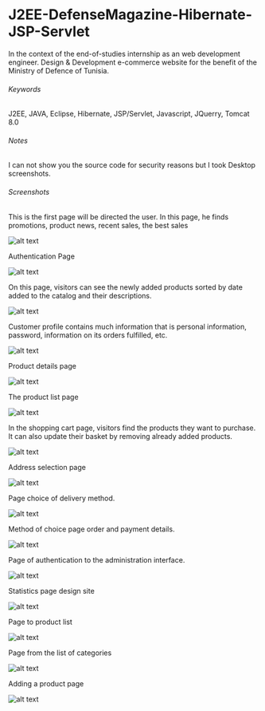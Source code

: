 J2EE-DefenseMagazine-Hibernate-JSP-Servlet
==========================================

In the context of the end-of-studies internship as an web development engineer. Design &amp; Development e-commerce website for the benefit of the Ministry of Defence of Tunisia.

###### Keywords
J2EE, JAVA, Eclipse, Hibernate, JSP/Servlet, Javascript, JQuerry, Tomcat 8.0

###### Notes
I can not show you the source code for security reasons but I took Desktop screenshots.

###### Screenshots

This is the first page will be directed the user. In this page, he finds promotions, product news, recent sales, the best sales

![alt text](https://github.com/Kingsousse/J2EE-DefenseMagazine-Hibernate-JSP-Servlet/blob/master/screenshoot/capt1.jpg "screen 1")

Authentication Page

![alt text](https://github.com/Kingsousse/J2EE-DefenseMagazine-Hibernate-JSP-Servlet/blob/master/screenshoot/capt2.jpg "screen 2")

On this page, visitors can see the newly added products sorted by date added to the catalog and their descriptions.

![alt text](https://github.com/Kingsousse/J2EE-DefenseMagazine-Hibernate-JSP-Servlet/blob/master/screenshoot/capt3.jpg "screen 3")

Customer profile contains much information that is personal information, password, information on its orders fulfilled, etc.

![alt text](https://github.com/Kingsousse/J2EE-DefenseMagazine-Hibernate-JSP-Servlet/blob/master/screenshoot/capt4.jpg "screen 4")

Product details page

![alt text](https://github.com/Kingsousse/J2EE-DefenseMagazine-Hibernate-JSP-Servlet/blob/master/screenshoot/capt5.jpg "screen 5")

The product list page

![alt text](https://github.com/Kingsousse/J2EE-DefenseMagazine-Hibernate-JSP-Servlet/blob/master/screenshoot/capt15.jpg "screen 6")

In the shopping cart page, visitors find the products they want to purchase. It can also update their basket by removing already added products.

![alt text](https://github.com/Kingsousse/J2EE-DefenseMagazine-Hibernate-JSP-Servlet/blob/master/screenshoot/capt6.jpg "screen 7")

Address selection page

![alt text](https://github.com/Kingsousse/J2EE-DefenseMagazine-Hibernate-JSP-Servlet/blob/master/screenshoot/capt7.jpg "screen 8")

Page choice of delivery method.

![alt text](https://github.com/Kingsousse/J2EE-DefenseMagazine-Hibernate-JSP-Servlet/blob/master/screenshoot/capt8.jpg "screen 9")

Method of choice page order and payment details.

![alt text](https://github.com/Kingsousse/J2EE-DefenseMagazine-Hibernate-JSP-Servlet/blob/master/screenshoot/capt9.jpg "screen 10")

Page of authentication to the administration interface.

![alt text](https://github.com/Kingsousse/J2EE-DefenseMagazine-Hibernate-JSP-Servlet/blob/master/screenshoot/capt10.jpg "screen 11")

Statistics page design site

![alt text](https://github.com/Kingsousse/J2EE-DefenseMagazine-Hibernate-JSP-Servlet/blob/master/screenshoot/capt11.jpg "screen 12")

Page to product list

![alt text](https://github.com/Kingsousse/J2EE-DefenseMagazine-Hibernate-JSP-Servlet/blob/master/screenshoot/capt12.jpg "screen 13")

Page from the list of categories

![alt text](https://github.com/Kingsousse/J2EE-DefenseMagazine-Hibernate-JSP-Servlet/blob/master/screenshoot/capt13.jpg "screen 14")

Adding a product page

![alt text](https://github.com/Kingsousse/J2EE-DefenseMagazine-Hibernate-JSP-Servlet/blob/master/screenshoot/capt14.jpg "screen 15")
